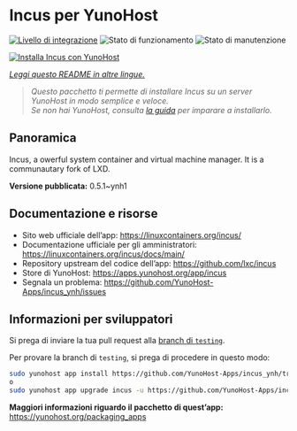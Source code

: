 <!--
N.B.: Questo README è stato automaticamente generato da <https://github.com/YunoHost/apps/tree/master/tools/readme_generator>
NON DEVE essere modificato manualmente.
-->

# Incus per YunoHost

[![Livello di integrazione](https://dash.yunohost.org/integration/incus.svg)](https://dash.yunohost.org/appci/app/incus) ![Stato di funzionamento](https://ci-apps.yunohost.org/ci/badges/incus.status.svg) ![Stato di manutenzione](https://ci-apps.yunohost.org/ci/badges/incus.maintain.svg)

[![Installa Incus con YunoHost](https://install-app.yunohost.org/install-with-yunohost.svg)](https://install-app.yunohost.org/?app=incus)

*[Leggi questo README in altre lingue.](./ALL_README.md)*

> *Questo pacchetto ti permette di installare Incus su un server YunoHost in modo semplice e veloce.*  
> *Se non hai YunoHost, consulta [la guida](https://yunohost.org/install) per imparare a installarlo.*

## Panoramica

Incus, a owerful system container and virtual machine manager. It is a communautary fork of LXD.


**Versione pubblicata:** 0.5.1~ynh1
## Documentazione e risorse

- Sito web ufficiale dell’app: <https://linuxcontainers.org/incus/>
- Documentazione ufficiale per gli amministratori: <https://linuxcontainers.org/incus/docs/main/>
- Repository upstream del codice dell’app: <https://github.com/lxc/incus>
- Store di YunoHost: <https://apps.yunohost.org/app/incus>
- Segnala un problema: <https://github.com/YunoHost-Apps/incus_ynh/issues>

## Informazioni per sviluppatori

Si prega di inviare la tua pull request alla [branch di `testing`](https://github.com/YunoHost-Apps/incus_ynh/tree/testing).

Per provare la branch di `testing`, si prega di procedere in questo modo:

```bash
sudo yunohost app install https://github.com/YunoHost-Apps/incus_ynh/tree/testing --debug
o
sudo yunohost app upgrade incus -u https://github.com/YunoHost-Apps/incus_ynh/tree/testing --debug
```

**Maggiori informazioni riguardo il pacchetto di quest’app:** <https://yunohost.org/packaging_apps>
